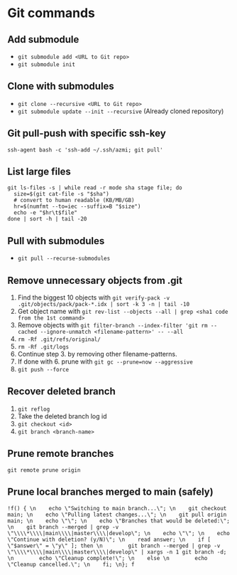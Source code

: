 # Git commands

## Add submodule
* `git submodule add <URL to Git repo>`
* `git submodule init`

## Clone with submodules
* `git clone --recursive <URL to Git repo>`
* `git submodule update --init --recursive` (Already cloned repository)

## Git pull-push with specific ssh-key
`ssh-agent bash -c 'ssh-add ~/.ssh/azmi; git pull'`

## List large files
```
git ls-files -s | while read -r mode sha stage file; do
  size=$(git cat-file -s "$sha")
  # convert to human readable (KB/MB/GB)
  hr=$(numfmt --to=iec --suffix=B "$size")
  echo -e "$hr\t$file"
done | sort -h | tail -20
```

## Pull with submodules
* `git pull --recurse-submodules`

## Remove unnecessary objects from .git
1. Find the biggest 10 objects with `git verify-pack -v .git/objects/pack/pack-*.idx | sort -k 3 -n | tail -10`
2. Get object name with `git rev-list --objects --all | grep <sha1 code from the 1st command>`
3. Remove objects with `git filter-branch --index-filter 'git rm --cached --ignore-unmatch <filename-pattern>' -- --all`
4. `rm -Rf .git/refs/original/`
5. `rm -Rf .git/logs`
6. Continue step 3. by removing other filename-patterns.
7. If done with 6. prune with `git gc --prune=now --aggressive`
8. `git push --force`

## Recover deleted branch
1. `git reflog`
2. Take the deleted branch log id
3. `git checkout <id>`
4. `git branch <branch-name>`

## Prune remote branches
`git remote prune origin`

## Prune local branches merged to main (safely)
`!f() { \n    echo \"Switching to main branch...\"; \n    git checkout main; \n    echo \"Pulling latest changes...\"; \n    git pull origin main; \n    echo \"\"; \n    echo \"Branches that would be deleted:\"; \n    git branch --merged | grep -v \"\\\\*\\\\|main\\\\|master\\\\|develop\"; \n    echo \"\"; \n    echo \"Continue with deletion? (y/N)\"; \n    read answer; \n    if [ \"$answer\" = \"y\" ]; then \n        git branch --merged | grep -v \"\\\\*\\\\|main\\\\|master\\\\|develop\" | xargs -n 1 git branch -d; \n        echo \"Cleanup complete!\"; \n    else \n        echo \"Cleanup cancelled.\"; \n    fi; \n}; f`
